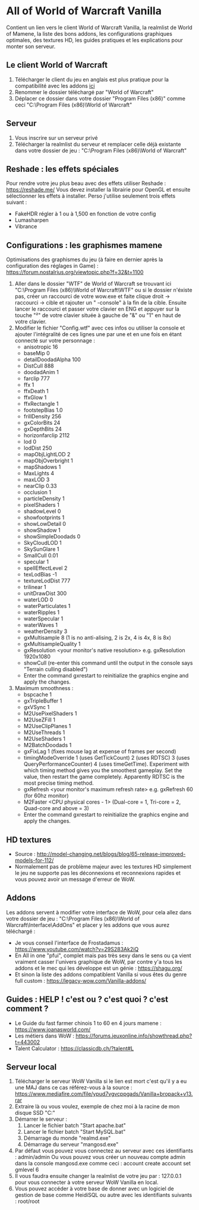 # All of World of Warcraft Vanilla
Contient un lien vers le client World of Warcraft Vanilla, la realmlist de World of Mamene, la liste des bons addons, les configurations graphiques optimales, des textures HD, les guides pratiques et les explications pour monter son serveur.

## Le client World of Warcraft
1.  Télécharger le client du jeu en anglais est plus pratique pour la compatibilité avec les addons [ici](https://pydio.dedikam.com/public/b2c756)
2.  Renommer le dossier téléchargé par "World of Warcraft"
3.  Déplacer ce dossier dans votre dossier "Program Files (x86)" comme ceci "C:\Program Files (x86)\World of Warcraft"  

## Serveur
1.  Vous inscrire sur un serveur privé
2.  Télécharger la realmlist du serveur et remplacer celle déjà existante dans votre dossier de jeu : "C:\Program Files (x86)\World of Warcraft"

## Reshade : les effets spéciales
Pour rendre votre jeu plus beau avec des effets utiliser Reshade  : https://reshade.me/
Vous devez installer la librairie pour OpenGL et ensuite sélectionner les effets à installer. Perso j'utilise seulement trois effets suivant : 
- FakeHDR régler à 1 ou à 1,500 en fonction de votre config
- Lumasharpen
- Vibrance

## Configurations : les graphismes mamene
Optimisations des graphismes du jeu (à faire en dernier après la configuration des réglages in Game) : https://forum.nostalrius.org/viewtopic.php?f=32&t=1100

1.  Aller dans le dossier "WTF" de World of Warcraft  se trouvant ici "C:\Program Files (x86)\World of Warcraft\WTF" ou si le dossier n'éxiste pas, créer un raccourci de votre wow.exe et faite clique droit -> raccourci -> cible et rajouter un " -console" à la fin de la cible. Ensuite lancer le raccourci et passer votre clavier en ENG et appuyer sur la touche "²" de votre clavier située à gauche de "&" ou "1" en haut de votre clavier.
2.  Modifier le fichier "Config.wtf" avec ces infos ou utiliser la console et ajouter l'intégralité de ces lignes une par une et en une fois en étant connecté sur votre personnage  : 
    - anisotropic 16
    - baseMip 0
    - detailDoodadAlpha 100
    - DistCull 888
    - doodadAnim 1
    - farclip 777
    - ffx 1
    - ffxDeath 1
    - ffxGlow 1
    - ffxRectangle 1 
    - footstepBias 1.0
    - frillDensity 256
    - gxColorBits 24
    - gxDepthBits 24
    - horizonfarclip 2112
    - lod 0
    - lodDist 250
    - mapObjLightLOD 2
    - mapObjOverbright 1
    - mapShadows 1
    - MaxLights 4
    - maxLOD 3
    - nearClip 0.33
    - occlusion 1
    - particleDensity 1
    - pixelShaders 1
    - shadowLevel 0
    - showfootprints 1
    - showLowDetail 0
    - showShadow 1
    - showSimpleDoodads 0
    - SkyCloudLOD 1
    - SkySunGlare 1
    - SmallCull 0.01
    - specular 1
    - spellEffectLevel 2
    - texLodBias -1
    - textureLodDist 777
    - trilinear 1
    - unitDrawDist 300
    - waterLOD 0
    - waterParticulates 1
    - waterRipples 1
    - waterSpecular 1
    - waterWaves 1
    - weatherDensity 3
    - gxMultisample 8 (1 is no anti-alising, 2 is 2x, 4 is 4x, 8 is 8x)
    - gxMultisampleQuality 1
    - gxResolution <your monitor's native resolution> e.g. gxResolution 1920x1080
    - showCull (re-enter this command until the output in the console says "Terrain culling disabled")
    - Enter the command gxrestart to reinitialize the graphics engine and apply the changes.
3.  Maximum smoothness :
    - bspcache 1
    - gxTripleBuffer 1
    - gxVSync 1
    - M2UsePixelShaders 1
    - M2UseZFill 1
    - M2UseClipPlanes 1
    - M2UseThreads 1
    - M2UseShaders 1
    - M2BatchDoodads 1
    - gxFixLag 1 (fixes mouse lag at expense of frames per second)
    - timingModeOverride 1 (uses GetTickCount) 2 (uses RDTSC) 3 (uses QueryPerformanceCounter) 4 (uses timeGetTime). Experiment with which timing method gives you the smoothest gameplay. Set the value, then restart the game completely. Apparently RDTSC is the most precise timing method.
    - gxRefresh <your monitor's maximum refresh rate> e.g. gxRefresh 60 (for 60hz monitor)
    - M2Faster <CPU physical cores - 1> (Dual-core = 1, Tri-core = 2, Quad-core and above = 3)
    - Enter the command gxrestart to reinitialize the graphics engine and apply the changes.

## HD textures
- Source : http://model-changing.net/blogs/blog/65-release-improved-models-for-112/
- Normalement pas de problème majeur avec les textures HD simplement le jeu ne supporte pas les déconnexions et reconnexions rapides et vous pouvez avoir un message d'erreur de WoW.


## Addons
Les addons servent à modifier votre interface de WoW, pour cela allez dans votre dossier de jeu : "C:\Program Files (x86)\World of Warcraft\Interface\AddOns" et placer y les addons que vous aurez téléchargé :

- Je vous conseil l'interface de Frostadamus : https://www.youtube.com/watch?v=29S283Ak2iQ
- En All in one "pfui", complet mais pas très sexy dans le sens ou ça vient vraiment casser l'univers graphique de WoW, par contre y'a tous les addons et le mec qui les développe est un génie : https://shagu.org/
- Et sinon la liste des addons compatiblent Vanilla si vous êtes du genre full custom : https://legacy-wow.com/Vanilla-addons/

## Guides : HELP ! c'est ou ? c'est quoi ? c'est comment ?
- Le Guide du fast farmer chinois 1 to 60 en 4 jours mamene  : https://www.joanasworld.com/
- Les métiers dans WoW : https://forums.jeuxonline.info/showthread.php?t=443002
- Talent Calculator : https://classicdb.ch/?talent#L

## Serveur local
1.  Télécharger le serveur WoW Vanilla si le lien est mort c'est qu'il y a eu une MAJ dans ce cas référez-vous à la source : https://www.mediafire.com/file/ypud7vgvcppgads/Vanilla+bropack+v13.rar
2. Extraire là ou vous voulez, exemple de chez moi à la racine de mon disque SSD "C:"
3. Démarrer le serveur :
    1. Lancer le fichier batch "Start apache.bat"
    2. Lancer le fichier batch "Start MySQL.bat"
    3. Démarrage du monde "realmd.exe"
    4. Démarrage du serveur "mangosd.exe"
4. Par défaut vous pouvez vous connectez au serveur avec ces identifiants : admin/admin
Ou vous pouvez vous créer un nouveau compte admin dans la console mangosd.exe comme ceci : 
account create <name> <password>
account set gmlevel <name> 6
5. Il vous faudra ensuite changer la realmlist de votre jeu par : 127.0.0.1 pour vous connecter à votre serveur WoW Vanilla en local.
6. Vous pouvez accéder à votre base de donner avec un logiciel de gestion de base comme HeidiSQL ou autre avec les identifiants suivants : root/root
